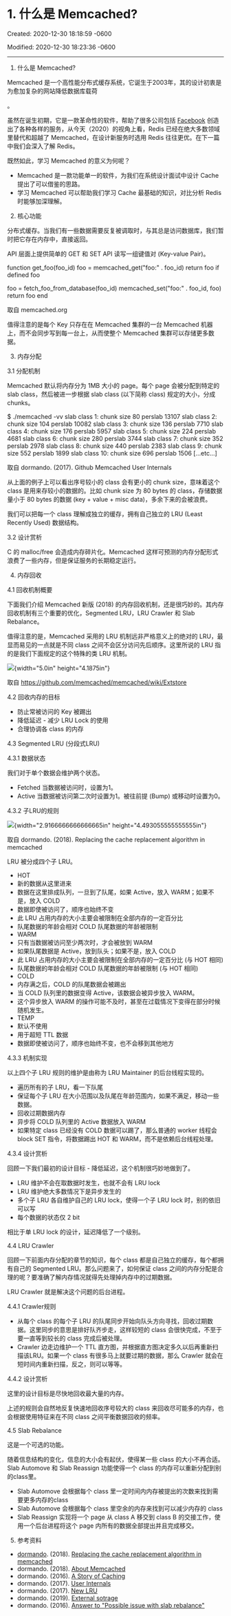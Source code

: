 # 1. 什么是 Memcached?

Created: 2020-12-30 18:18:59 -0600

Modified: 2020-12-30 18:23:36 -0600

---

1. 什么是 Memcached?

Memcached 是一个高性能分布式缓存系统，它诞生于2003年，其的设计初衷是为愈加复杂的网站降低数据库载荷

。

虽然在诞生初期，它是一款革命性的软件，帮助了很多公司包括 [Facebook](https://www.facebook.com/notes/facebook-engineering/scaling-memcached-at-facebook/39391378919/) 创造出了各种各样的服务，从今天（2020）的视角上看，Redis 已经在绝大多数领域里替代和超越了 Memcached，在设计新服务时选用 Redis 往往更优。在下一篇中我们会深入了解 Redis。

既然如此，学习 Memcached 的意义为何呢？

- Memcached 是一款功能单一的软件，为我们在系统设计面试中设计 Cache 提出了可以借鉴的思路。
- 学习 Memcached 可以帮助我们学习 Cache 最基础的知识，对比分析 Redis 时能够加深理解。

2. 核心功能

分布式缓存。当我们有一些数据需要反复被调取时，与其总是访问数据库，我们暂时把它存在内存中，直接返回。

API 层面上提供简单的 GET 和 SET API 读写一组键值对 (Key-value Pair)。

function get_foo(foo_id)
foo = memcached_get("foo:" . foo_id)
return foo if defined foo

foo = fetch_foo_from_database(foo_id)
memcached_set("foo:" . foo_id, foo)
return foo
end

取自 memcached.org

值得注意的是每个 Key 只存在在 Memcached 集群的一台 Memcached 机器上，而不会同步写到每一台上，从而使整个 Memcached 集群可以存储更多数据。

3. 内存分配

3.1 分配机制

Memcached 默认将内存分为 1MB 大小的 page。每个 page 会被分配到特定的 slab class，然后被进一步根据 slab class (以下简称 class) 规定的大小，分成 chunks。

$ ./memcached -vv
slab class 1: chunk size 80 perslab 13107
slab class 2: chunk size 104 perslab 10082
slab class 3: chunk size 136 perslab 7710
slab class 4: chunk size 176 perslab 5957
slab class 5: chunk size 224 perslab 4681
slab class 6: chunk size 280 perslab 3744
slab class 7: chunk size 352 perslab 2978
slab class 8: chunk size 440 perslab 2383
slab class 9: chunk size 552 perslab 1899
slab class 10: chunk size 696 perslab 1506
[...etc...]

取自 dormando. (2017). Github Memcached User Internals

从上面的例子上可以看出序号较小的 class 会有更小的 chunk size，意味着这个 class 是用来存较小的数据的。比如 chunk size 为 80 bytes 的 class，存储数据量小于 80 bytes 的数据 (key + value + misc data)，多余下来的会被浪费。

我们可以把每一个 class 理解成独立的缓存，拥有自己独立的 LRU (Least Recently Used) 数据结构。

3.2 设计赏析

C 的 malloc/free 会造成内存碎片化。Memcached 这样可预测的内存分配形式浪费了一些内存，但是保证服务的长期稳定运行。

4. 内存回收

4.1 回收机制概要

下面我们介绍 Memcached 新版 (2018) 的内存回收机制，还是很巧妙的。其内存回收机制有三个重要的优化，Segmented LRU，LRU Crawler 和 Slab Rebalance。

值得注意的是，Memcached 采用的 LRU 机制远非严格意义上的绝对的 LRU，最显而易见的一点就是不同 class 之间不会区分访问先后顺序。这里所说的 LRU 指的是我们下面规定的这个特殊的类 LRU 机制。

![](../../media/Memeory-Cache-1.-什么是-Memcached--image1.png){width="5.0in" height="4.1875in"}

取自 <https://github.com/memcached/memcached/wiki/Extstore>

4.2 回收内存的目标

- 防止常被访问的 Key 被踢出
- 降低延迟 - 减少 LRU Lock 的使用
- 合理协调各 class 的内存

4.3 Segmented LRU (分段式LRU)

4.3.1 数据状态

我们对于单个数据会维护两个状态。

- Fetched 当数据被访问时，设置为1。
- Active 当数据被访问第二次时设置为1。被往前提 (Bump) 或移动时设置为0。

4.3.2 子LRU的规则

![](../../media/Memeory-Cache-1.-什么是-Memcached--image2.png){width="2.9166666666666665in" height="4.493055555555555in"}

取自 dormando. (2018). Replacing the cache replacement algorithm in memcached

LRU 被分成四个子 LRU。

- HOT
- 新的数据从这里进来
- 数据在这里排成队列，一旦到了队尾，如果 Active，放入 WARM；如果不是，放入 COLD
- 数据即使被访问了，顺序也始终不变
- 此 LRU 占用内存的大小主要会被限制在全部内存的一定百分比
- 队尾数据的年龄会相对 COLD 队尾数据的年龄被限制
- WARM
- 只有当数据被访问至少两次时，才会被放到 WARM
- 如果队尾数据是 Active，放到队头；如果不是，放入 COLD
- 此 LRU 占用内存的大小主要会被限制在全部内存的一定百分比 (与 HOT 相同)
- 队尾数据的年龄会相对 COLD 队尾数据的年龄被限制 (与 HOT 相同)
- COLD
- 内存满之后，COLD 的队尾数据会被踢出
- 当 COLD 队列里的数据变得 Active，该数据会被异步放入 WARM。
- 这个异步放入 WARM 的操作可能不及时，甚至在过载情况下变得在部分时候随机发生。
- TEMP
- 默认不使用
- 用于超短 TTL 数据
- 数据即使被访问了，顺序也始终不变，也不会移到其他地方

4.3.3 机制实现

以上四个子 LRU 规则的维护是由称为 LRU Maintainer 的后台线程实现的。

- 遍历所有的子 LRU，看一下队尾
- 保证每个子 LRU 在大小范围以及队尾在年龄范围内，如果不满足，移动一些数据。
- 回收过期数据内存
- 异步将 COLD 队列里的 Active 数据放入 WARM
- 如果特定 class 已经没有 COLD 数据可以踢了，那么普通的 worker 线程会 block SET 指令，将数据踢出 HOT 和 WARM，而不是依赖后台线程处理。

4.3.4 设计赏析

回顾一下我们最初的设计目标 - 降低延迟，这个机制很巧妙地做到了。
- LRU 维护不会在取数据时发生，也就不会有 LRU lock
- LRU 维护绝大多数情况下是异步发生的
- 多个子 LRU 各自维护自己的 LRU lock，使得一个子 LRU lock 时，别的依旧可以写
- 每个数据的状态仅 2 bit

相比于单 LRU lock 的设计，延迟降低了一个级别。

4.4 LRU Crawler

回顾一下前面内存分配的章节的知识，每个 class 都是自己独立的缓存，每个都拥有自己的 Segmented LRU。那么问题来了，如何保证 class 之间的内存分配是合理的呢？要准确了解内存情况就得先处理掉内存中的过期数据。

LRU Crawler 就是解决这个问题的后台进程。

4.4.1 Crawler规则

- 从每个 class 的每个子 LRU 的队尾同步开始向队头方向寻找，回收过期数据。这里同步的意思是排好队齐步走，这样较短的 class 会很快完成，不至于要一直等到较长的 class 完成后被处理。
- Crawler 边走边维护一个 TTL 直方图，并根据直方图决定多久以后再重新扫描该LRU。如果一个 class 有很多马上就要过期的数据，那么 Crawler 就会在短时间内重新扫描，反之，则可以等等。

4.4.2 设计赏析

这里的设计目标是尽快地回收最大量的内存。

上述的规则会自然地反复快速地回收序号较大的 class 来回收尽可能多的内存，也会根据使用特征来在不同 class 之间平衡数据回收的频率。

4.5 Slab Rebalance

这是一个可选的功能。

随着信息结构的变化，信息的大小会有起伏，使得某一些 class 的大小不再合适。Slab Automove 和 Slab Reassign 功能使得一个 class 的内存可以重新分配到别的class里。

- Slab Automove 会根据每个 class 里一定时间内内存被提出的次数来找到需要更多内存的class
- Slab Automove 会根据每个 class 里空余的内存来找到可以减少内存的 class
- Slab Reassign 实现将一个 page 从 class A 移交到 class B 的交接工作，使用一个后台进程将这个 page 内所有的数据全部提出并且完成移交。

5. 参考资料

- [dormando](https://twitter.com/dormando). (2018). [Replacing the cache replacement algorithm in memcached](https://memcached.org/blog/modern-lru/)
- dormando. (2018). [About Memcached](https://memcached.org/about)
- dormando. (2016). [A Story of Caching](https://github.com/memcached/memcached/wiki/TutorialCachingStory)
- dormando. (2017). [User Internals](https://github.com/memcached/memcached/wiki/UserInternals)
- dormando. (2017). [New LRU](https://github.com/memcached/memcached/blob/master/doc/new_lru.txt)
- dormando. (2019). [External sotrage](https://github.com/memcached/memcached/wiki/Extstore)
- dormando. (2016). [Answer to "Possible issue with slab rebalance"](https://github.com/memcached/memcached/issues/151)


